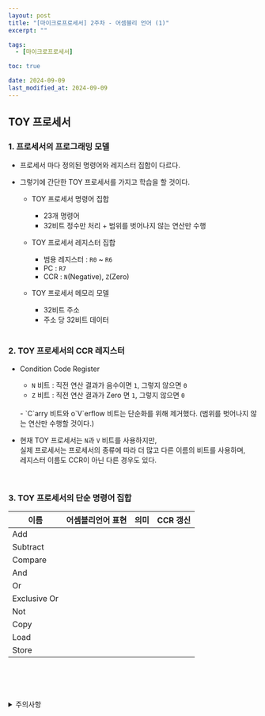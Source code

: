 ```yaml
---
layout: post
title: "[마이크로프로세서] 2주차 - 어셈블리 언어 (1)"
excerpt: ""

tags:
  - [마이크로프로세서]

toc: true

date: 2024-09-09
last_modified_at: 2024-09-09
---
```

## TOY 프로세서
### 1. 프로세서의 프로그래밍 모델
- 프로세서 마다 정의된 명령어와 레지스터 집합이 다르다.  

- 그렇기에 간단한 TOY 프로세서를 가지고 학습을 할 것이다.  

  - TOY 프로세서 명령어 집합
    - 23개 명령어
    - 32비트 정수만 처리 + 범위를 벗어나지 않는 연산만 수행  

  - TOY 프로세서 레지스터 집합
    - 범용 레지스터 : `R0` ~ `R6`
    - PC : `R7`
    - CCR : `N`(Negative), `Z`(Zero)  

  - TOY 프로세서 메모리 모델
    - 32비트 주소
    - 주소 당 32비트 데이터  

    <br>

### 2. TOY 프로세서의 CCR 레지스터
- Condition Code Register
  - `N` 비트 : 직전 연산 결과가 음수이면 `1`, 그렇지 않으면 `0`
  - `Z` 비트 : 직전 연산 결과가 Zero 면 `1`, 그렇지 않으면 `0`  
  <br>
  - `C`arry 비트와 o`V`erflow 비트는 단순화를 위해 제거했다.  
  (범위를 벗어나지 않는 연산만 수행할 것이다.)  

  <br>

- 현재 TOY 프로세서는 `N`과 `V` 비트를 사용하지만,  
실제 프로세서는 프로세서의 종류에 따라 더 많고 다른 이름의 비트를 사용하며,  
레지스터 이름도 CCR이 아닌 다른 경우도 있다.  

<br>

### 3. TOY 프로세서의 단순 명령어 집합

|이름|어셈블리언어 표현|의미|CCR 갱신|
|---|---|---|---|
|Add||||
|Subtract||||
|Compare||||
|And||||
|Or||||
|Exclusive Or||||
|Not||||
|Copy||||
|Load||||
|Store||||

<br>
<br>
<br>
<br>
<details>
<summary>주의사항</summary>
<div markdown="1">  

이 포스팅은 강원대학교 김용석 교수님의 마이크로프로세서 수업을 들으며 내용을 정리 한 것입니다.  
수업 내용에 대한 저작권은 교수님께 있으니,  
다른 곳으로의 무분별한 내용 복사를 자제해 주세요.  

</div>
</details>